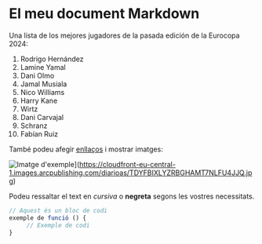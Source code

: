 # El meu document Markdown

Una lista de los mejores jugadores de la pasada edición de la Eurocopa 2024:

1. Rodrigo Hernández
2. Lamine Yamal
3. Dani Olmo
4. Jamal Musiala
5. Nico Williams
6. Harry Kane
7. Wirtz
8. Dani Carvajal
9. Schranz
10. Fabían Ruiz


També podeu afegir [enllaços]([](https://cloudfront-eu-central-1.images.arcpublishing.com/diarioas/TDYFBIXLYZRBGHAMT7NLFU4JJQ.jpg)) i mostrar imatges:

![Imatge d'exemple]([https://cloudfront-eu-central-1.images.arcpublishing.com/diarioas/TDYFBIXLYZRBGHAMT7NLFU4JJQ.jpg)](https://cloudfront-eu-central-1.images.arcpublishing.com/diarioas/TDYFBIXLYZRBGHAMT7NLFU4JJQ.jpg)

Podeu ressaltar el text en *cursiva* o **negreta** segons les vostres necessitats.

```javascript
// Aquest és un bloc de codi
exemple de funció () {
     // Exemple de codi
}
